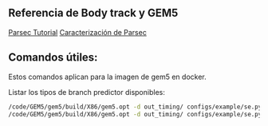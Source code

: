 ## Referencia de Body track y GEM5

[Parsec Tutorial](https://gem5art.readthedocs.io/en/latest/tutorials/parsec-tutorial.html)
[Caracterización de Parsec](https://parsec.cs.princeton.edu/doc/parsec-report.pdf)

## Comandos útiles: 

Estos comandos aplican para la imagen de gem5 en docker.

Listar los tipos de branch predictor disponibles:
``` bash 
/code/GEM5/gem5/build/X86/gem5.opt -d out_timing/ configs/example/se.py --list-bp-types
/code/GEM5/gem5/build/X86/gem5.opt -d out_timing/ configs/example/se.py --list-indirect-bp-types
```
